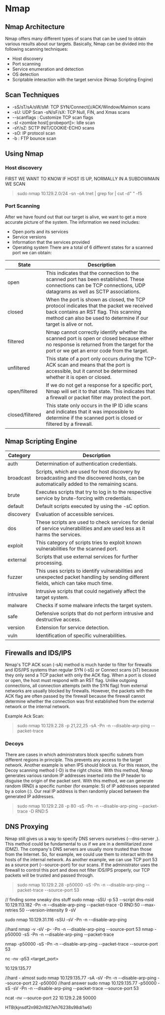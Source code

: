 
# Nmap

## Nmap Architecture

Nmap offers many different types of scans that can be used to obtain various results about our targets. Basically, Nmap can be divided into the following scanning techniques:

- Host discovery
- Port scanning
- Service enumeration and detection
- OS detection
- Scriptable interaction with the target service (Nmap Scripting Engine)


## Scan Techniques

 - -sS/sT/sA/sW/sM: TCP SYN/Connect()/ACK/Window/Maimon scans
 - -sU: UDP Scan
 -sN/sF/sX: TCP Null, FIN, and Xmas scans
 - --scanflags <flags>: Customize TCP scan flags
 - -sI <zombie host[:probeport]>: Idle scan
 - -sY/sZ: SCTP INIT/COOKIE-ECHO scans
 - -sO: IP protocol scan
 - -b <FTP relay host>: FTP bounce scan

## Using Nmap

 ### Host discovery
 FIRST WE WANT TO KNOW IF HOST IS UP, NORMALLY IN A SUBDOWMAIN WE SCAN

 > sudo nmap 10.129.2.0/24 -sn -oA tnet | grep for | cut -d" " -f5

 ### Port Scanning
 After we have found out that our target is alive, we want to get a more accurate picture of the system. The information we need includes:

  - Open ports and its services
  - Service versions
  - Information that the services provided
  - Operating system
 There are a total of 6 different states for a scanned port we can obtain:

 |State|Description|
 |-----|-----------|
 |open|This indicates that the connection to the scanned port has been established. These connections can be TCP connections, UDP datagrams as well as SCTP associations.|
 |closed|When the port is shown as closed, the TCP protocol indicates that the packet we received back contains an RST flag. This scanning method can also be used to determine if our target is alive or not.|
 |filtered|Nmap cannot correctly identify whether the scanned port is open or closed because either no response is returned from the target for the port or we get an error code from the target.|
 |unfiltered|This state of a port only occurs during the TCP-ACK scan and means that the port is accessible, but it cannot be determined whether it is open or closed.|
 |open/filtered|If we do not get a response for a specific port, Nmap will set it to that state. This indicates that a firewall or packet filter may protect the port.|
 |closed/filtered|This state only occurs in the IP ID idle scans and indicates that it was impossible to determine if the scanned port is closed or filtered by a firewall.|

## Nmap Scripting Engine
|Category|Description|
|--------|-----------|
|auth|Determination of authentication credentials.|
|broadcast|Scripts, which are used for host discovery by broadcasting and the discovered hosts, can be automatically added to the remaining scans.|
|brute|Executes scripts that try to log in to the respective service by brute-forcing with credentials.|
|default|Default scripts executed by using the -sC option.|
|discovery|Evaluation of accessible services.|
|dos|These scripts are used to check services for denial of service vulnerabilities and are used less as it harms the services.|
|exploit|This category of scripts tries to exploit known vulnerabilities for the scanned port.|
|external|Scripts that use external services for further processing.|
|fuzzer|This uses scripts to identify vulnerabilities and unexpected packet handling by sending different fields, which can take much time.|
|intrusive|Intrusive scripts that could negatively affect the target system.|
|malware|Checks if some malware infects the target system.|
|safe|Defensive scripts that do not perform intrusive and destructive access.|
|version|Extension for service detection.|
|vuln|Identification of specific vulnerabilities.|

## Firewalls and IDS/IPS
 Nmap's TCP ACK scan (-sA) method is much harder to filter for firewalls and IDS/IPS systems than regular SYN (-sS) or Connect scans (sT) because they only send a TCP packet with only the ACK flag. When a port is closed or open, the host must respond with an RST flag. Unlike outgoing connections, all connection attempts (with the SYN flag) from external networks are usually blocked by firewalls. However, the packets with the ACK flag are often passed by the firewall because the firewall cannot determine whether the connection was first established from the external network or the internal network.

 Example Ack Scan:
 > sudo nmap 10.129.2.28 -p 21,22,25 -sA -Pn -n --disable-arp-ping --packet-trace

 ### Decoys
 There are cases in which administrators block specific subnets from different regions in principle. This prevents any access to the target network. Another example is when IPS should block us. For this reason, the Decoy scanning method (-D) is the right choice. With this method, Nmap generates various random IP addresses inserted into the IP header to disguise the origin of the packet sent. With this method, we can generate random (RND) a specific number (for example: 5) of IP addresses separated by a colon (:). Our real IP address is then randomly placed between the generated IP addresses. 

 > sudo nmap 10.129.2.28 -p 80 -sS -Pn -n --disable-arp-ping --packet-trace -D RND:5

## DNS Proxying
 Nmap still gives us a way to specify DNS servers ourselves (--dns-server <ns>,<ns>). This method could be fundamental to us if we are in a demilitarized zone (DMZ). The company's DNS servers are usually more trusted than those from the Internet. So, for example, we could use them to interact with the hosts of the internal network. As another example, we can use TCP port 53 as a source port (--source-port) for our scans. If the administrator uses the firewall to control this port and does not filter IDS/IPS properly, our TCP packets will be trusted and passed through.
 > sudo nmap 10.129.2.28 -p50000 -sS -Pn -n --disable-arp-ping --packet-trace --source-port 53

// finding some sneaky dns stuff
sudo nmap -sSU -p 53 --script dns-nsid 10.129.113.182 -Pn -n --disable-arp-ping --packet-trace -D RND:50 --max-retries 50 --version-intensity 9 -sV


sudo nmap 10.129.31.116 -sSU -sV  -Pn -n --disable-arp-ping

//hard
 nmap -v -sV -p- -Pn -n --disable-arp-ping --source-port 53 <IP> 
  nmap <IP> -p50000 -sS -Pn -n --disable-arp-ping --packet-trace

nmap <IP> -p50000 -sS -Pn -n --disable-arp-ping --packet-trace --source-port 53 

nc -nv -p53 <IP> <target_port>


 10.129.135.77 




//hard - almost
 sudo nmap 10.129.135.77 -sA -sV -Pn -n --disable-arp-ping --source-port 22 -p50000 
//hard answer 
 sudo nmap 10.129.135.77 -p50000 -sS -sV -Pn -n --disable-arp-ping --packet-trace --source-port 53



ncat -nv --source-port 22 10.129.2.28 50000

HTB{kjnsdf2n982n1827eh76238s98di1w6}
